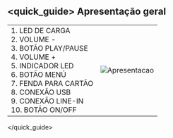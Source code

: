 ## <quick_guide> Apresentação geral

|  |  |
|:-------|:-------|
|1.	 LED DE CARGA<br> 2. VOLUME - <br> 3.	BOTÃO PLAY/PAUSE <br> 4. VOLUME + <br> 5.	INDICADOR LED <br> 6. BOTÃO MENÚ<br> 7.	FENDA PARA CARTÃO<br> 8. CONEXÃO USB<br> 9.	CONEXÃO LINE-IN <br> 10. BOTÃO ON/OFF <br>|![Apresentacao](http://static.energysistem.com/images/manuals/42123/53a1525507790.jpg)|
</quick_guide>
